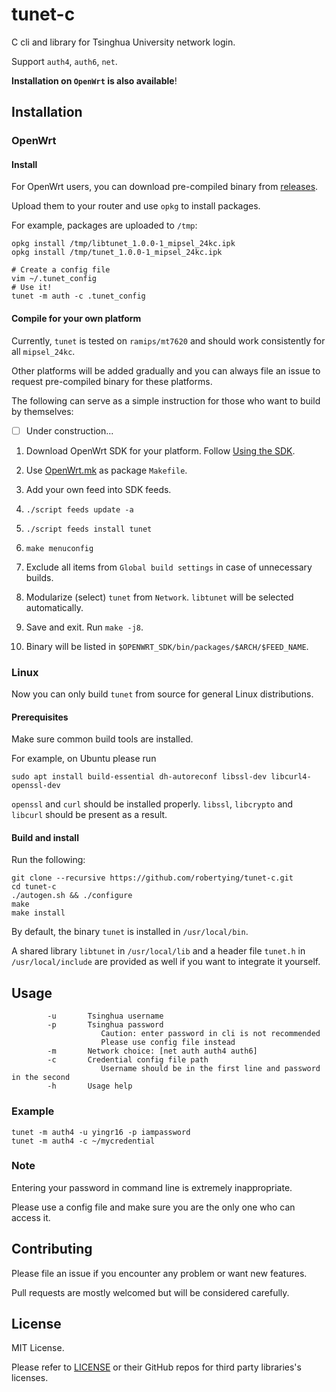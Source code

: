 # tunet-c

C cli and library for Tsinghua University network login.

Support `auth4`, `auth6`, `net`.

**Installation on `OpenWrt` is also available**!

## Installation

### OpenWrt

#### Install

For OpenWrt users, you can download pre-compiled binary from [releases](https://github.com/robertying/tunet-c/releases).

Upload them to your router and use `opkg` to install packages.

For example, packages are uploaded to `/tmp`:

```shell
opkg install /tmp/libtunet_1.0.0-1_mipsel_24kc.ipk
opkg install /tmp/tunet_1.0.0-1_mipsel_24kc.ipk

# Create a config file
vim ~/.tunet_config
# Use it!
tunet -m auth -c .tunet_config
```

#### Compile for your own platform

Currently, `tunet` is tested on `ramips/mt7620` and should work consistently for all `mipsel_24kc`.

Other platforms will be added gradually and you can always file an issue to request pre-compiled binary for these platforms.

The following can serve as a simple instruction for those who want to build by themselves:

-[ ] Under construction...

1. Download OpenWrt SDK for your platform. Follow [Using the SDK](https://openwrt.org/docs/guide-developer/using_the_sdk).

2. Use [OpenWrt.mk](./OpenWrt.mk) as package `Makefile`.

3. Add your own feed into SDK feeds.

4. `./script feeds update -a`

5. `./script feeds install tunet`

6. `make menuconfig`

7. Exclude all items from `Global build settings` in case of unnecessary builds.

8. Modularize (select) `tunet` from `Network`. `libtunet` will be selected automatically.

9. Save and exit. Run `make -j8`.

10. Binary will be listed in `$OPENWRT_SDK/bin/packages/$ARCH/$FEED_NAME`.

### Linux

Now you can only build `tunet` from source for general Linux distributions.

#### Prerequisites

Make sure common build tools are installed.

For example, on Ubuntu please run

```shell
sudo apt install build-essential dh-autoreconf libssl-dev libcurl4-openssl-dev
```

`openssl` and `curl` should be installed properly. `libssl`, `libcrypto` and `libcurl` should be present as a result.

#### Build and install

Run the following:

```shell
git clone --recursive https://github.com/robertying/tunet-c.git
cd tunet-c
./autogen.sh && ./configure
make
make install
```

By default, the binary `tunet` is installed in `/usr/local/bin`.

A shared library `libtunet` in `/usr/local/lib` and a header file `tunet.h` in `/usr/local/include` are provided as well if you want to integrate it yourself.

## Usage

```
        -u       Tsinghua username
        -p       Tsinghua password
                    Caution: enter password in cli is not recommended
                    Please use config file instead
        -m       Network choice: [net auth auth4 auth6]
        -c       Credential config file path
                    Username should be in the first line and password in the second
        -h       Usage help
```

### Example

```shell
tunet -m auth4 -u yingr16 -p iampassword
tunet -m auth4 -c ~/mycredential
```

### Note

Entering your password in command line is extremely inappropriate.

Please use a config file and make sure you are the only one who can access it.

## Contributing

Please file an issue if you encounter any problem or want new features.

Pull requests are mostly welcomed but will be considered carefully.

## License

MIT License.

Please refer to [LICENSE](./LICENSE) or their GitHub repos for third party libraries's licenses.
